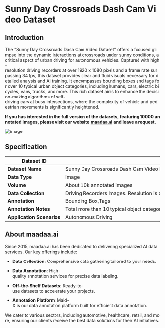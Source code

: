 # Sunny Day Crossroads Dash Cam Video Dataset

## Introduction

The "Sunny Day Crossroads Dash Cam Video Dataset" offers a focused glimpse into the dynamic interactions at crossroads under sunny conditions, a critical aspect of urban driving for autonomous vehicles. Captured with high-resolution driving recorders at over 1920 x 1080 pixels and a frame rate surpassing 34 fps, this dataset provides clear and fluid visuals necessary for detailed analysis and AI training. It encompasses bounding boxes and tags for over 10 typical urban object categories, including humans, cars, electric bicycles, vans, trucks, and more. This rich dataset aims to enhance the decision-making algorithms of self-driving cars at busy intersections, where the complexity of vehicle and pedestrian movements is significantly heightened.

**If you has interested in the full version of the datasets, featuring 10000 annotated images, please visit our website** [**maadaa.ai**](maadaa.ai) **and leave a request.** 

![image](https://alidocs.oss-cn-zhangjiakou.aliyuncs.com/res/5VLqXQbwM75wOX19/img/4a40f80c-24d4-45cf-81a4-bc6ea9b5ad5c.jpg)

## Specification

|  **Dataset ID**  |  MD-Auto-008  |
| --- | --- |
|  **Dataset Name**  |  Sunny Day Crossroads Dash Cam Video Dataset  |
|  **Data Type**  |  Image  |
|  **Volume**  |  About 10k annotated images  |
|  **Data Collection**  |  Driving Recorders Images. Resolution is over 1920 x 1080 and the number of frames per second of the video is over 34.  |
|  **Annotation**  |  Bounding Box,Tags  |
|  **Annotation Notes**  |  Total more than 10 typical object categories, such as human, car,electric bicycle,van,truck etc.  |
|  **Application Scenarios**  |  Autonomous Driving  |

## About maadaa.ai

Since 2015, maadaa.ai has been dedicated to delivering specialized AI data services. Our key offerings include:

*   **Data Collection**: Comprehensive data gathering tailored to your needs.
    
*   **Data Annotation**: High-quality annotation services for precise data labeling.
    
*   **Off-the-Shelf Datasets**: Ready-to-use datasets to accelerate your projects.
    
*   **Annotation Platform**: Maid-X is our data annotation platform built for efficient data annotation.
    

We cater to various sectors, including automotive, healthcare, retail, and more, ensuring our clients receive the best data solutions for their AI initiatives.

